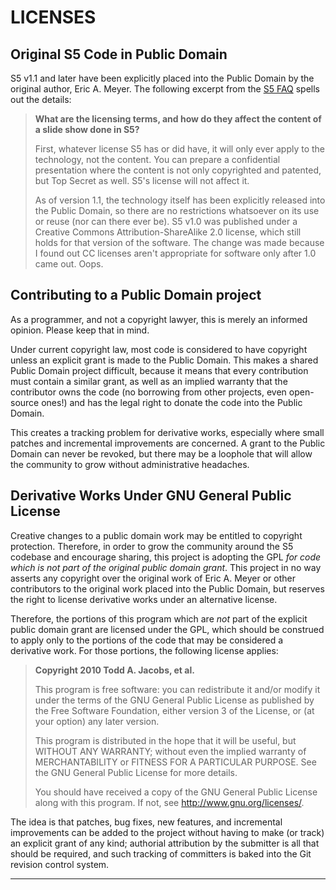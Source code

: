 # LICENSES #

## Original S5 Code in Public Domain ##

S5 v1.1 and later have been explicitly placed into the Public Domain by
the original author, Eric A. Meyer. The following excerpt from the [S5
FAQ](http://meyerweb.com/eric/tools/s5/faq.html) spells out the details:

> **What are the licensing terms, and how do they affect the content of
> a slide show done in S5?**
>
> First, whatever license S5 has or did have, it will only ever apply to
> the technology, not the content. You can prepare a confidential
> presentation where the content is not only copyrighted and patented,
> but Top Secret as well. S5's license will not affect it.
>
> As of version 1.1, the technology itself has been explicitly released
> into the Public Domain, so there are no restrictions whatsoever on its
> use or reuse (nor can there ever be). S5 v1.0 was published under a
> Creative Commons Attribution-ShareAlike 2.0 license, which still holds
> for that version of the software. The change was made because I found
> out CC licenses aren't appropriate for software only after 1.0 came
> out. Oops.

## Contributing to a Public Domain project ##

As a programmer, and not a copyright lawyer, this is merely an informed
opinion. Please keep that in mind.

Under current copyright law, most code is considered to have copyright
unless an explicit grant is made to the Public Domain. This makes a
shared Public Domain project difficult, because it means that every
contribution must contain a similar grant, as well as an implied
warranty that the contributor owns the code (no borrowing from other
projects, even open-source ones!) and has the legal right to donate the
code into the Public Domain.

This creates a tracking problem for derivative works, especially where
small patches and incremental improvements are concerned. A grant to the
Public Domain can never be revoked, but there may be a loophole that
will allow the community to grow without administrative headaches.

## Derivative Works Under GNU General Public License ##

Creative changes to a public domain work may be entitled to copyright
protection. Therefore, in order to grow the community around the S5
codebase and encourage sharing, this project is adopting the GPL _for
code which is not part of the original public domain grant_. This
project in no way asserts any copyright over the original work of Eric
A. Meyer or other contributors to the original work placed into the
Public Domain, but reserves the right to license derivative works under
an alternative license.

Therefore, the portions of this program which are _not_ part of the
explicit public domain grant are licensed under the GPL, which should be
construed to apply only to the portions of the code that may be
considered a derivative work. For those portions, the following license
applies:

> **Copyright 2010 Todd A. Jacobs, et al.**
>
> This program is free software: you can redistribute it and/or modify
> it under the terms of the GNU General Public License as published by
> the Free Software Foundation, either version 3 of the License, or (at
> your option) any later version.
>
> This program is distributed in the hope that it will be useful, but
> WITHOUT ANY WARRANTY; without even the implied warranty of
> MERCHANTABILITY or FITNESS FOR A PARTICULAR PURPOSE. See the GNU
> General Public License for more details.
>
> You should have received a copy of the GNU General Public License
> along with this program. If not, see <http://www.gnu.org/licenses/>.

The idea is that patches, bug fixes, new features, and incremental
improvements can be added to the project without having to make (or
track) an explicit grant of any kind; authorial attribution by the
submitter is all that should be required, and such tracking of
committers is baked into the Git revision control system.

- - -
